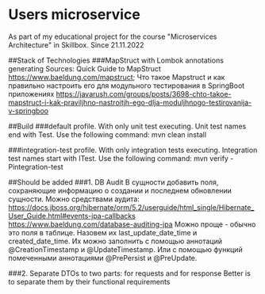 # Users microservice

As part of my educational project for the course "Microservices Architecture" in Skillbox.
Since 21.11.2022

##Stack of Technologies
###MapStruct with Lombok annotations generating
Sources:
Quick Guide to MapStruct https://www.baeldung.com/mapstruct;
Что такое Mapstruct и как правильно настроить его для модульного тестирования в SpringBoot приложениях https://javarush.com/groups/posts/3698-chto-takoe-mapstruct-i-kak-praviljhno-nastroitjh-ego-dlja-moduljhnogo-testirovanija-v-springboo

##Build
###default profile. With only unit test executing.
Unit test names end with Test.
Use the following command: mvn clean install

###integration-test profile. With only integration tests executing.
Integration test names start with ITest.
Use the following command: mvn verify -Pintegration-test

##Should be added
###1. DB Audit
В сущности добавить поля, сохраняющие информацию о создании и последнем обновлении сущности.
Можно средствами аудита:
https://docs.jboss.org/hibernate/orm/5.2/userguide/html_single/Hibernate_User_Guide.html#events-jpa-callbacks
https://www.baeldung.com/database-auditing-jpa
Можно проще - обычно это поля в таблице. Назовем их last_update_date_time и created_date_time. 
Их можно заполнить с помощью аннотаций @CreationTimestamp и @UpdateTimestamp. 
Или с помощью функций помеченными аннотациями @PrePersist и @PreUpdate. 

###2. Separate DTOs to two parts: for requests and for response
Better is to separate them by their functional requirements



